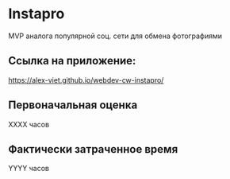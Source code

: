 # Instapro

MVP аналога популярной соц. сети для обмена фотографиями

## Ссылка на приложение:

https://alex-viet.github.io/webdev-cw-instapro/

## Первоначальная оценка

ХХХХ часов

## Фактически затраченное время

YYYY часов
